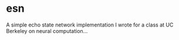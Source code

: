 # esn
A simple echo state network implementation I wrote for a class at UC Berkeley on neural computation... 
